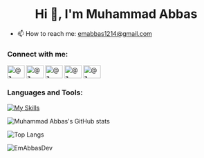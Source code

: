  <h1 align="center">Hi 👋, I'm Muhammad Abbas</h1>

- 📫 How to reach me: emabbas1214@gmail.com
  
### Connect with me:
<div id="badges">
 <a href="https://twitter.com/Abbas_Turii" target="blank"><img align="center" src="https://raw.githubusercontent.com/rahuldkjain/github-profile-readme-generator/master/src/images/icons/Social/twitter.svg" alt="@a" height="30" width="40" /></a>
 <a href="https://www.linkedin.com/in/muhammadabbas110" target="blank"><img align="center" src="https://raw.githubusercontent.com/rahuldkjain/github-profile-readme-generator/master/src/images/icons/Social/linked-in-alt.svg" alt="@a" height="30" width="40" /></a>
  <a href="https://github.com/EmAbbasDev" target="blank"><img align="center" src="https://raw.githubusercontent.com/rahuldkjain/github-profile-readme-generator/master/src/images/icons/Social/github.svg" alt="@a" height="30" width="40" /></a>
 <a href="https://www.intagram.com/i_emabbas" target="blank"><img align="center" src="https://raw.githubusercontent.com/rahuldkjain/github-profile-readme-generator/master/src/images/icons/Social/instagram.svg" alt="@a" height="30" width="40" /></a>
  <a href="https://fb.com/muhammadabbas2836" target="blank"><img align="center" src="https://raw.githubusercontent.com/rahuldkjain/github-profile-readme-generator/master/src/images/icons/Social/facebook.svg" alt="@a" height="30" width="40" /></a>
</div>

### Languages and Tools:
[![My Skills](https://skillicons.dev/icons?i=flutter,dart,firebase,github,git,postman&perline=4)](https://skillicons.dev)

![Muhammad Abbas's GitHub stats](https://github-readme-stats.vercel.app/api?username=EmAbbasDev&show_icons=true&theme=dark)

![Top Langs](https://github-readme-stats.vercel.app/api/top-langs/?username=EmAbbasDev&theme=dark)


<p><img align="center" src="https://github-readme-streak-stats.herokuapp.com/?user=EmAbbasDev&theme=dark" alt="EmAbbasDev" /></p>



